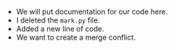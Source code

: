 - We will put documentation for our code here.
- I deleted the `mark.py` file.
- Added a new line of code.
- We want to create a merge conflict.
